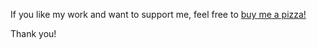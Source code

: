 If you like my work and want to support me, feel free to [buy me a pizza!](https://coff.ee/fallacia)

Thank you!
